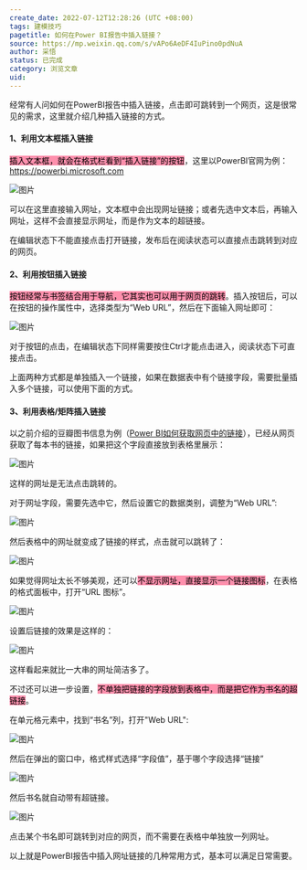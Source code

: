 ```yaml
---
create_date: 2022-07-12T12:28:26 (UTC +08:00)
tags: 建模技巧
pagetitle: 如何在Power BI报告中插入链接？
source: https://mp.weixin.qq.com/s/vAPo6AeDF4IuPino0pdNuA
author: 采悟
status: 已完成
category: 浏览文章
uid: 
---
```


经常有人问如何在PowerBI报告中插入链接，点击即可跳转到一个网页，这是很常见的需求，这里就介绍几种插入链接的方式。

#### **1、利用文本框插入链接**

<mark style="background: #FF5582A6;">插入文本框，就会在格式栏看到“插入链接”的按钮</mark>，这里以PowerBI官网为例：https://powerbi.microsoft.com

![图片](https://mmbiz.qpic.cn/mmbiz_png/aHEbZtANQJNZXcVP7HTZZpvtQm6lyS3ickPZqN8YX22NCnKE1b3GBLVOgicQoSaIMzTfhYrWicmOROFh0MNWIHElQ/640?wx_fmt=png&wxfrom=5&wx_lazy=1&wx_co=1)

可以在这里直接输入网址，文本框中会出现网址链接；或者先选中文本后，再输入网址，这样不会直接显示网址，而是作为文本的超链接。

在编辑状态下不能直接点击打开链接，发布后在阅读状态可以直接点击跳转到对应的网页。

#### **2、利用按钮插入链接**

<mark style="background: #FF5582A6;">按钮经常与书签结合用于导航，它其实也可以用于网页的跳转</mark>。插入按钮后，可以在按钮的操作属性中，选择类型为“Web URL”，然后在下面输入网址即可：

![图片](https://mmbiz.qpic.cn/mmbiz_png/aHEbZtANQJNZXcVP7HTZZpvtQm6lyS3icEQ2ICEfhCqK9Mga6UjjlGuGGJu5mfcrQdQ9GAVYuj1PfBricdYiaTubA/640?wx_fmt=png&wxfrom=5&wx_lazy=1&wx_co=1)

对于按钮的点击，在编辑状态下同样需要按住Ctrl才能点击进入，阅读状态下可直接点击。

上面两种方式都是单独插入一个链接，如果在数据表中有个链接字段，需要批量插入多个链接，可以使用下面的方式。  

#### **3、利用表格/矩阵插入链接**

以之前介绍的豆瓣图书信息为例（[Power BI如何获取网页中的链接](http://mp.weixin.qq.com/s?__biz=MzA4MzQwMjY4MA==&mid=2484070458&idx=1&sn=c4c2f4de681ef66524b91209e83dd769&chksm=8e0c42edb97bcbfb525a923d9d7378095f91ae9e3d592e28b7918ee1ea8a991b49ed4017fee0&scene=21#wechat_redirect)），已经从网页获取了每本书的链接，如果把这个字段直接放到表格里展示：  

![图片](https://mmbiz.qpic.cn/mmbiz_png/aHEbZtANQJNZXcVP7HTZZpvtQm6lyS3icib7pbxHNBiaJeFxjwsUs3Pn77GQ9Gjib0xw7mFNPdia6OV9JcBv1eHBkaA/640?wx_fmt=png&wxfrom=5&wx_lazy=1&wx_co=1)

这样的网址是无法点击跳转的。

对于网址字段，需要先选中它，然后设置它的数据类别，调整为“Web URL”:

![图片](https://mmbiz.qpic.cn/mmbiz_png/aHEbZtANQJNZXcVP7HTZZpvtQm6lyS3ic8cHULKicxcBI4UEmcCGVYwqyFfIInibKibxA1GKR29wxR7qFSdUCFOjAA/640?wx_fmt=png&wxfrom=5&wx_lazy=1&wx_co=1)

然后表格中的网址就变成了链接的样式，点击就可以跳转了：

![图片](https://mmbiz.qpic.cn/mmbiz_png/aHEbZtANQJNZXcVP7HTZZpvtQm6lyS3icKaaTLiaeLWe16h7B05woNd9Va0Qu8Qgdsrib1RlmTPDncZ1TTy0OvCpg/640?wx_fmt=png&wxfrom=5&wx_lazy=1&wx_co=1)

如果觉得网址太长不够美观，还可以<mark style="background: #FF5582A6;">不显示网址，直接显示一个链接图标</mark>，在表格的格式面板中，打开“URL 图标”。

![图片](https://mmbiz.qpic.cn/mmbiz_png/aHEbZtANQJNZXcVP7HTZZpvtQm6lyS3icS9J87e6xw1oGZVwBUC60YSElsNXVIGYHpJmaHgpkiaqD4zWEpKxXibbg/640?wx_fmt=png&wxfrom=5&wx_lazy=1&wx_co=1)

设置后链接的效果是这样的：

![图片](https://mmbiz.qpic.cn/mmbiz_png/aHEbZtANQJNZXcVP7HTZZpvtQm6lyS3ic1L08AwJa8YQFIM4rwCK0liaJh2WZDNYOicECteLAyCgwjxdvD6foYhzw/640?wx_fmt=png&wxfrom=5&wx_lazy=1&wx_co=1)

这样看起来就比一大串的网址简洁多了。

不过还可以进一步设置，<mark style="background: #FF5582A6;">不单独把链接的字段放到表格中，而是把它作为书名的超链接</mark>。  

在单元格元素中，找到“书名”列，打开"Web URL":

![图片](https://mmbiz.qpic.cn/mmbiz_png/aHEbZtANQJNZXcVP7HTZZpvtQm6lyS3icR4sSkBTn8RcN0Up5OibibFicGlmrlkYH1jcHrn7SRT6Rm147ubH0qWcLw/640?wx_fmt=png&wxfrom=5&wx_lazy=1&wx_co=1)

然后在弹出的窗口中，格式样式选择“字段值”，基于哪个字段选择“链接”  

![图片](https://mmbiz.qpic.cn/mmbiz_png/aHEbZtANQJNZXcVP7HTZZpvtQm6lyS3icGkCabLT0GMZaIVLgqJzxPG5hRnThzXO6YryDQtAeibm1XcvxscVCcNg/640?wx_fmt=png&wxfrom=5&wx_lazy=1&wx_co=1)

然后书名就自动带有超链接。

![图片](https://mmbiz.qpic.cn/mmbiz_png/aHEbZtANQJNZXcVP7HTZZpvtQm6lyS3ic0dfyGdBsBJKRobGd0vP9wXVFUVDJtfX80xVI94GY9SePq5ytuejCYg/640?wx_fmt=png&wxfrom=5&wx_lazy=1&wx_co=1)

点击某个书名即可跳转到对应的网页，而不需要在表格中单独放一列网址。

以上就是PowerBI报告中插入网址链接的几种常用方式，基本可以满足日常需要。
